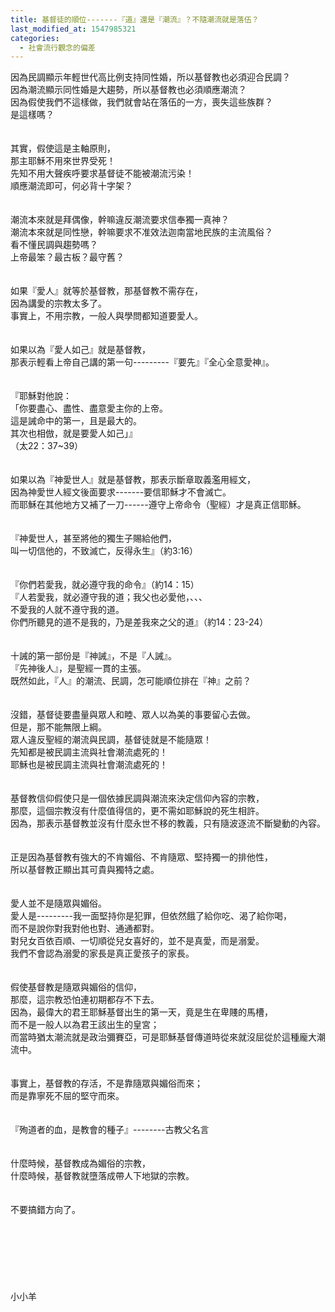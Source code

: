 ```yaml
---
title: 基督徒的順位-------『道』還是『潮流』？不隨潮流就是落伍？
last_modified_at: 1547985321
categories:
  - 社會流行觀念的偏差
---
```


因為民調顯示年輕世代高比例支持同性婚，所以基督教也必須迎合民調？<br>因為潮流顯示同性婚是大趨勢，所以基督教也必須順應潮流？<br>因為假使我們不這樣做，我們就會站在落伍的一方，喪失這些族群？<br><!--more-->是這樣嗎？<br><br><br>其實，假使這是主軸原則，<br>那主耶穌不用來世界受死！<br>先知不用大聲疾呼要求基督徒不能被潮流污染！<br>順應潮流即可，何必背十字架？<br><br><br>潮流本來就是拜偶像，幹嘛違反潮流要求信奉獨一真神？<br>潮流本來就是同性戀，幹嘛要求不准效法迦南當地民族的主流風俗？<br>看不懂民調與趨勢嗎？<br>上帝最笨？最古板？最守舊？<br><br><br>如果『愛人』就等於基督教，那基督教不需存在，<br>因為講愛的宗教太多了。<br>事實上，不用宗教，一般人與學問都知道要愛人。<br><br><br>如果以為『愛人如己』就是基督教，<br>那表示輕看上帝自己講的第一句---------『要先』『全心全意愛神』。<br><br><br>『耶穌對他說：<br>「你要盡心、盡性、盡意愛主你的上帝。<br>這是誡命中的第一，且是最大的。<br>其次也相倣，就是要愛人如己」』<br>（太22：37~39）<br><br><br>如果以為『神愛世人』就是基督教，那表示斷章取義濫用經文，<br>因為神愛世人經文後面要求-------要信耶穌才不會滅亡。<br>而耶穌在其他地方又補了一刀------遵守上帝命令（聖經）才是真正信耶穌。<br><br><br>『神愛世人，甚至將他的獨生子賜給他們，<br>叫一切信他的，不致滅亡，反得永生』（約3:16）<br><br><br>『你們若愛我，就必遵守我的命令』（約14：15）<br>『人若愛我，就必遵守我的道；我父也必愛他，、、、<br>不愛我的人就不遵守我的道。<br>你們所聽見的道不是我的，乃是差我來之父的道』（約14：23-24）<br><br><br>十誡的第一部份是『神誡』，不是『人誡』。<br>『先神後人』，是聖經一貫的主張。<br>既然如此，『人』的潮流、民調，怎可能順位排在『神』之前？<br><br><br>沒錯，基督徒要盡量與眾人和睦、眾人以為美的事要留心去做。<br>但是，那不能無限上綱。<br>眾人違反聖經的潮流與民調，基督徒就是不能隨眾！<br>先知都是被民調主流與社會潮流處死的！<br>耶穌也是被民調主流與社會潮流處死的！<br><br><br>基督教信仰假使只是一個依據民調與潮流來決定信仰內容的宗教，<br>那麼，這個宗教沒有什麼值得信的，更不需如耶穌說的死生相許。<br>因為，那表示基督教並沒有什麼永世不移的教義，只有隨波逐流不斷變動的內容。<br><br><br>正是因為基督教有強大的不肯媚俗、不肯隨眾、堅持獨一的排他性，<br>所以基督教正顯出其可貴與獨特之處。<br><br><br>愛人並不是隨眾與媚俗。<br>愛人是---------我一面堅持你是犯罪，但依然餓了給你吃、渴了給你喝，<br>而不是說你對我對他也對、通通都對。<br>對兒女百依百順、一切順從兒女喜好的，並不是真愛，而是溺愛。<br>我們不會認為溺愛的家長是真正愛孩子的家長。<br><br><br>假使基督教是隨眾與媚俗的信仰，<br>那麼，這宗教恐怕連初期都存不下去。<br>因為，最偉大的君王耶穌基督出生的第一天，竟是生在卑賤的馬槽，<br>而不是一般人以為君王該出生的皇宮；<br>而當時猶太潮流就是政治彌賽亞，可是耶穌基督傳道時從來就沒屈從於這種龐大潮流中。<br><br><br>事實上，基督教的存活，不是靠隨眾與媚俗而來；<br>而是靠寧死不屈的堅守而來。<br><br><br>『殉道者的血，是教會的種子』--------古教父名言<br><br><br>什麼時候，基督教成為媚俗的宗教，<br>什麼時候，基督教就墮落成帶人下地獄的宗教。<br><br><br>不要搞錯方向了。<br><br><br><br><br><br><br><br>小小羊<br><br><br><br>
